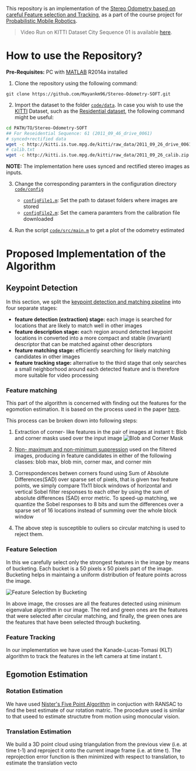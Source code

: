 This repository is an implementation of the [Stereo Odometry based on careful Feature selection
and Tracking](https://ieeexplore.ieee.org/iel7/7320493/7324045/07324219.pdf), as a part of the course project for [Probabilistic Mobile Robotics](http://home.iitk.ac.in/~gpandey/ee_698g.html).

> Video Run on KITTI Dataset City Sequence 01 is available [here](https://youtu.be/AxtgUxlO3FY).

# How to use the Repository?

__Pre-Requisites:__ PC with [MATLAB](https://in.mathworks.com/?s_tid=gn_logo) R2014a installed

1. Clone the repository using the following command:
```
git clone https://github.com/Mayankm96/Stereo-Odometry-SOFT.git
```

2. Import the dataset to the folder [`code/data`](https://github.com/Mayankm96/Stereo-Odometry-SOFT/tree/master/code/data). In case you wish to use the [KITTI](http://www.cvlibs.net/datasets/kitti/) Dataset, such as the [Residential dataset](http://www.cvlibs.net/datasets/kitti/raw_data.php?type=residential), the following command might be useful:
```bash
cd PATH/TO/Stereo-Odometry-SOFT
## For Reseidential Sequence: 61 (2011_09_46_drive_0061)
# synced+rectified data
wget -c http://kitti.is.tue.mpg.de/kitti/raw_data/2011_09_26_drive_0061/2011_09_26_drive_0061_sync.zip -P code/data
# calib.txt
wget -c http://kitti.is.tue.mpg.de/kitti/raw_data/2011_09_26_calib.zip -P code/data
```
__NOTE:__ The implementation here uses synced and rectified stereo images as inputs.

3. Change the corresponding paramters in the configuration directory [`code/config`](https://github.com/Mayankm96/Stereo-Odometry-SOFT/tree/master/code/config)
    * [`configFile1.m`](https://github.com/Mayankm96/Stereo-Odometry-SOFT/blob/master/code/config/configFile1.m): Set the path to dataset folders where images are stored
    * [`configFile2.m`](https://github.com/Mayankm96/Stereo-Odometry-SOFT/blob/master/code/config/configFile2.m): Set the camera paramters from the calibration file downloaded

4. Run the script [`code/src/main.m`](https://github.com/Mayankm96/Stereo-Odometry-SOFT/blob/master/code/src/main.m) to get a plot of the odometry estimated


# Proposed Implementation of the Algorithm

## Keypoint Detection

In this section, we split the [keypoint detection and matching pipeline](http://mesh.brown.edu/engn1610/szeliski/04-featuredetectionandmatching.pdf) into four separate stages:
* __feature detection (extraction) stage:__ each image is searched for locations that are likely to match well in other images
* __feature description stage:__ each region around detected keypoint locations in converted into a more compact and stable (invariant)
descriptor that can be matched against other descriptors
* __feature matching stage:__ efficiently searching for likely matching candidates in other images
* __feature tracking stage:__ alternative to the third stage that only searches a small neighborhood around each detected feature and is therefore more suitable for video processing


### Feature matching

This part of the algorithm is concerned with finding out the features for the egomotion estimation. It is based on the process used in the paper [here](http://citeseerx.ist.psu.edu/viewdoc/download;jsessionid=6354CB2CADA3BB234F8F58A3B1C28707?doi=10.1.1.229.914&rep=rep1&type=pdf).

This process can be broken down into following steps:

1. Extraction of corner- like features in the pair of images at instant t: Blob and corner masks used over the input image
![Blob and Corner Mask](https://github.com/Mayankm96/Stereo-Odometry-SOFT/blob/master/images/detector-masks.PNG)

2. [Non- maximum and non-minimum suppression](https://pdfs.semanticscholar.org/52ca/4ed04d1d9dba3e6ae30717898276735e0b79.pdf) used on the filtered images, producing in feature candidates in either of the following classes: blob max, blob min, corner max, and corner min

3. Correspondences betwen corners found using Sum of Absolute Differences(SAD) over sparse set of pixels, that is given two feature points, we simply compare 11x11 block windows of horizontal and vertical Sobel filter responses to each other by using the sum of absolute differences (SAD) error metric. To speed-up matching, we quantize the Sobel responses to 8 bits and sum the differences over a sparse set of 16 locations instead of summing over the whole block window

4. The above step is susceptible to ouliers so circular matching is used to reject them.

### Feature Selection

In this we carefully select only the strongest features in the image by means of bucketing. Each bucket is a 50 pixels x 50 pixels part of the image. Bucketing helps in maintaing a uniform distribution of feature points across the image.

![Feature Selection by Bucketing](https://github.com/Mayankm96/Stereo-Odometry-SOFT/blob/master/images/feature-selection.png)

In above image, the crosses are all the features detected using minimum eigenvalue algorithm in our image. The red and green ones are the features that were selected after circular matching, and finally, the green ones are the features that have been selected through bucketing.

### Feature Tracking

In our implementation we have used the  Kanade-Lucas-Tomasi (KLT) algorithm to track the features in the left camera at time instant t.

## Egomotion Estimation

### Rotation Estimation

We have used [Nister's Five Point Algorithm](http://ieeexplore.ieee.org/document/1288525/) in conjuction with RANSAC to find the best estimate of our rotation matric. The procedure used is similar to that useed to estimate structutre from motion using monocular vision.

### Translation Estimation

We build a 3D point cloud using triangulation from the previous view (i.e. at time t-1) and reproject it onto the current image frame (i.e. at time t). The reprojection error function is then minimized with respect to translation, to estimate the translation vecto
